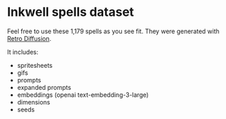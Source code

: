 # Inkwell spells dataset

Feel free to use these 1,179 spells as you see fit. They were generated with [Retro Diffusion](https://retrodiffusion.ai/).

It includes:
- spritesheets
- gifs
- prompts
- expanded prompts
- embeddings (openai text-embedding-3-large)
- dimensions
- seeds
